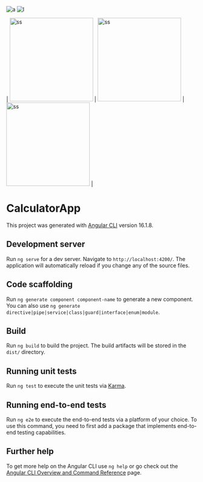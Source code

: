 
![a](https://github.com/zeynepcircir/Calculator-App-Angular/assets/81877446/474cbab6-b6c1-4cd2-8f5a-a88bdb847d63)
![l](https://github.com/zeynepcircir/Calculator-App-Angular/assets/81877446/7a51e259-7dcf-424b-a326-3fadeeaccc4d)

| <img src="![c](https://github.com/zeynepcircir/Calculator-App-Angular/assets/81877446/e7ad388b-d6c8-4415-91da-cd0abf19dad9) " alt="ss" width="220"/> | <img src="Images/StartingPage.png" alt="ss" width="220"/>  | <img src="Images/Filtering.png" alt="ss" width="220"/>  |
# CalculatorApp

This project was generated with [Angular CLI](https://github.com/angular/angular-cli) version 16.1.8.

## Development server

Run `ng serve` for a dev server. Navigate to `http://localhost:4200/`. The application will automatically reload if you change any of the source files.

## Code scaffolding

Run `ng generate component component-name` to generate a new component. You can also use `ng generate directive|pipe|service|class|guard|interface|enum|module`.

## Build

Run `ng build` to build the project. The build artifacts will be stored in the `dist/` directory.

## Running unit tests

Run `ng test` to execute the unit tests via [Karma](https://karma-runner.github.io).

## Running end-to-end tests

Run `ng e2e` to execute the end-to-end tests via a platform of your choice. To use this command, you need to first add a package that implements end-to-end testing capabilities.

## Further help

To get more help on the Angular CLI use `ng help` or go check out the [Angular CLI Overview and Command Reference](https://angular.io/cli) page.
